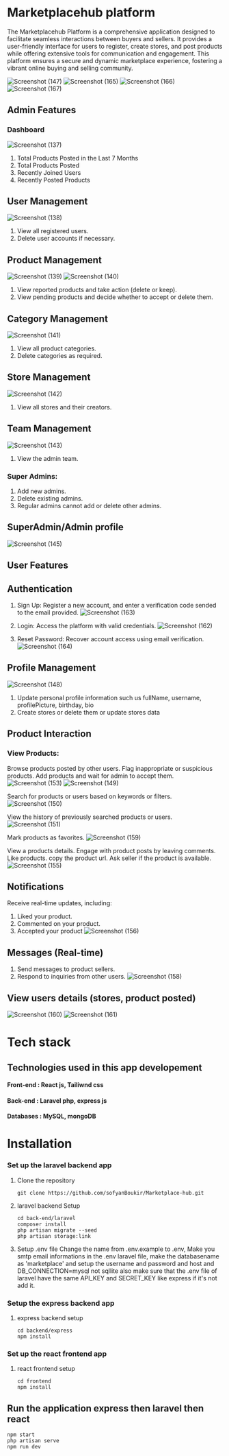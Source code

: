 # Marketplacehub platform

The Marketplacehub Platform is a comprehensive application designed to facilitate seamless interactions between buyers and sellers.
It provides a user-friendly interface for users to register, create stores, and post products while offering extensive tools for communication and engagement.
This platform ensures a secure and dynamic marketplace experience, fostering a vibrant online buying and selling community.

![Screenshot (147)](https://github.com/user-attachments/assets/97b0ba46-cbfe-4b74-ab8a-2bd882f09e90)
![Screenshot (165)](https://github.com/user-attachments/assets/19dbe8a3-a17a-4c66-88be-8d6ecf422edb)
![Screenshot (166)](https://github.com/user-attachments/assets/8848bb04-d434-47a2-a5ec-3ea062f66712)
![Screenshot (167)](https://github.com/user-attachments/assets/bd23feae-eb0e-49a0-81dd-e727c94d5d19)

## Admin Features

### Dashboard
![Screenshot (137)](https://github.com/user-attachments/assets/c41ef99d-05f6-468f-a00e-d239d1cb9971)
1. Total Products Posted in the Last 7 Months  
2. Total Products Posted  
3. Recently Joined Users  
4. Recently Posted Products


## User Management
![Screenshot (138)](https://github.com/user-attachments/assets/fc4c70de-aa52-496f-b720-ed0a22b0820d)
1. View all registered users.
2. Delete user accounts if necessary.


## Product Management
![Screenshot (139)](https://github.com/user-attachments/assets/a78d52ad-bc47-4b82-9c65-3abd9e72b21d)
![Screenshot (140)](https://github.com/user-attachments/assets/5eebce0c-55d8-4f2e-8d97-3db6d40c5067)
1. View reported products and take action (delete or keep).
2. View pending products and decide whether to accept or delete them.


## Category Management
![Screenshot (141)](https://github.com/user-attachments/assets/197e6a0f-11de-40e8-8e46-810af9bafdce)
1. View all product categories.
2. Delete categories as required.


## Store Management
![Screenshot (142)](https://github.com/user-attachments/assets/fb71b217-655d-4c97-88f6-d1aa04c9afd4)

1. View all stores and their creators.

## Team Management
![Screenshot (143)](https://github.com/user-attachments/assets/edfd05c0-4c28-4209-8e0b-47374630dfaf)

1. View the admin team.
### Super Admins:
1. Add new admins.
2. Delete existing admins.
3. Regular admins cannot add or delete other admins.


## SuperAdmin/Admin profile
![Screenshot (145)](https://github.com/user-attachments/assets/3bd1d68c-13b8-465b-8d63-919ebf8f9ec8)



## User Features

## Authentication

1. Sign Up: Register a new account, and enter a verification code sended to the email provided.
![Screenshot (163)](https://github.com/user-attachments/assets/ddb8d9a3-f67f-4267-9ac1-502a08b198fd)

2. Login: Access the platform with valid credentials.
![Screenshot (162)](https://github.com/user-attachments/assets/9378e248-6f8e-421b-a889-1d74c1f2d548)

4. Reset Password: Recover account access using email verification.
![Screenshot (164)](https://github.com/user-attachments/assets/00af209d-b62a-4888-90da-abe6d3f8342b)

## Profile Management
![Screenshot (148)](https://github.com/user-attachments/assets/384c7d33-0795-49e0-b2a5-afdfdcbbda09)

1. Update personal profile information such us fullName, username, profilePicture, birthday, bio
2. Create stores or delete them or update stores data


## Product Interaction

### View Products:

Browse products posted by other users.
Flag inappropriate or suspicious products.
Add products and wait for admin to accept them.
![Screenshot (153)](https://github.com/user-attachments/assets/236f26fb-9076-47c0-b73d-8e70882e1f17)
![Screenshot (149)](https://github.com/user-attachments/assets/54026ca0-76af-48d5-bbdb-ad004c401677)


Search for products or users based on keywords or filters.
![Screenshot (150)](https://github.com/user-attachments/assets/19a1bdac-e1cb-47b3-a5f3-9c76ff81db92)


View the history of previously searched products or users.
![Screenshot (151)](https://github.com/user-attachments/assets/93bf3351-05bf-4fec-a005-7d21ad18726b)



Mark products as favorites.
![Screenshot (159)](https://github.com/user-attachments/assets/4f2628d2-2cb1-48b4-9949-4d74231825a1)


View a products details.
Engage with product posts by leaving comments.
Like products.
copy the product url.
Ask seller if the product is available.
![Screenshot (155)](https://github.com/user-attachments/assets/cae504f0-c9aa-46ff-91d7-33050e6ac44f)


## Notifications
Receive real-time updates, including:
1. Liked your product.
2. Commented on your product.
3. Accepted your product
![Screenshot (156)](https://github.com/user-attachments/assets/6b4cd755-ca17-43d0-999d-867c43d60bbf)

## Messages (Real-time)
1. Send messages to product sellers.
2. Respond to inquiries from other users.
![Screenshot (158)](https://github.com/user-attachments/assets/b93643a5-3964-47bd-8291-33a0fa37ee61)



## View users details (stores, product posted)
![Screenshot (160)](https://github.com/user-attachments/assets/29c9e91d-0ca9-4b3d-8bd5-c1df30ef95ad)
![Screenshot (161)](https://github.com/user-attachments/assets/2bd6c107-c90b-48bd-b99a-5eb987a71239)





# Tech stack
## Technologies used in this app developement
#### Front-end : React js, Tailiwnd css
#### Back-end : Laravel php, express js
#### Databases : MySQL, mongoDB



# Installation
### Set up the laravel backend app
1. Clone the repository
   ```
   git clone https://github.com/sofyanBoukir/Marketplace-hub.git
   ```
2. laravel backend Setup
   ```
   cd back-end/laravel
   composer install
   php artisan migrate --seed
   php artisan storage:link
   ```
3. Setup .env file
Change the name from .env.example to .env, 
Make you smtp email informations in the .env laravel file, make the databasename as 'marketplace' and setup the username and password and host and DB_CONNECTION=mysql not sqllite
also make sure that the .env file of laravel have the same API_KEY and SECRET_KEY like express if it's not add it.

### Setup the express backend app
1. express backend setup
   ```
   cd backend/express
   npm install
   ```


### Set up the react frontend app
1. react frontend setup
   ```
   cd frontend
   npm install
   ```



## Run the application express then laravel then react
  ```
  npm start
  php artisan serve
  npm run dev
  ```
